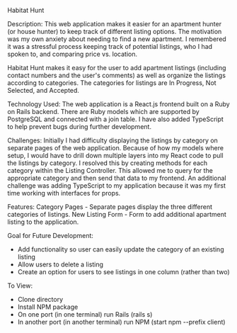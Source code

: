 Habitat Hunt

Description: 
This web application makes it easier for an apartment hunter (or house hunter) to keep track of different listing options.  The motivation was my own anxiety about needing to 
find a new apartment.  I remembered it was a stressful process keeping track of potential listings, who I had spoken to, and comparing price vs. location.  

Habitat Hunt makes it easy for the user to add apartment listings (including contact numbers and the user's comments) as well as organize the listings according to categories. The categories for listings are In Progress, Not Selected, and Accepted.


Technology Used:
The web application is a React.js frontend built on a Ruby on Rails backend.  There are Ruby models which are supported by PostgreSQL and connected with a join table. I have also added TypeScript to help prevent bugs during further development.


Challenges:
Initially I had difficulty displaying the listings by category on separate pages of the web application.  Because of how my models where setup, I would have to drill down multiple layers into my React code to pull the listings by category.  I resolved this by creating methods for each category within the Listing Controller.  This allowed me to query for the appropriate category and then send that data to my frontend.  An additional challenge was adding TypeScript to my application because it was my first time working with interfaces for props.


Features:
Category Pages - Separate pages display the three different categories of listings.
New Listing Form - Form to add additional apartment listing to the application.


Goal for Future Development:
- Add functionality so user can easily update the category of an existing listing
- Allow users to delete a listing
- Create an option for users to see listings in one column (rather than two)


To View: 
- Clone directory
- Install NPM package
- On one port (in one terminal) run Rails (rails s)
- In another port (in another terminal) run NPM (start npm --prefix client)